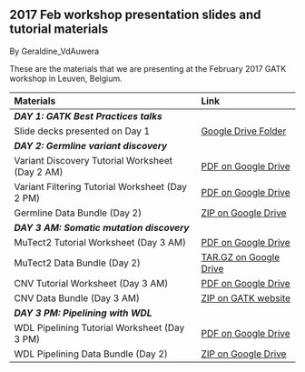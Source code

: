 ## 2017 Feb workshop presentation slides and tutorial materials

By Geraldine_VdAuwera

<p>These are the materials that we are presenting at the February 2017 GATK workshop in Leuven, Belgium.</p>

<table><thead><tr><th align="left"><strong>Materials</strong></th>
  <th align="left"><strong>Link</strong></th>
</tr></thead><tbody><tr><td align="left"><strong><em>DAY 1: GATK Best Practices talks</em></strong></td>
  <td align="left"></td>
</tr><tr><td align="left">Slide decks presented on Day 1</td>
  <td align="left"><a rel="nofollow" href="https://drive.google.com/open?id=0BwTg3aXzGxEDNGtSazZoYWRNY3c">Google Drive Folder</a></td>
</tr><tr><td align="left"><strong><em>DAY 2: Germline variant discovery</em></strong></td>
  <td align="left"></td>
</tr><tr><td align="left">Variant Discovery Tutorial Worksheet (Day 2 AM)</td>
  <td align="left"><a rel="nofollow" href="https://drive.google.com/open?id=0BwTg3aXzGxEDa0NUUTREamJ1Ync">PDF on Google Drive</a></td>
</tr><tr><td align="left">Variant Filtering Tutorial Worksheet (Day 2 PM)</td>
  <td align="left"><a rel="nofollow" href="https://drive.google.com/open?id=0BwTg3aXzGxEDQ1FTa3cxLUV0VW8">PDF on Google Drive</a></td>
</tr><tr><td align="left">Germline Data Bundle (Day 2)</td>
  <td align="left"><a rel="nofollow" href="https://drive.google.com/open?id=0BwTg3aXzGxEDd1hMOXVGRkROeDQ">ZIP on Google Drive</a></td>
</tr><tr><td align="left"><strong><em>DAY 3 AM: Somatic mutation discovery</em></strong></td>
  <td align="left"></td>
</tr><tr><td align="left">MuTect2 Tutorial Worksheet (Day 3 AM)</td>
  <td align="left"><a rel="nofollow" href="https://drive.google.com/open?id=0BwTg3aXzGxEDdXRsY1hWdzU5TzQ">PDF on Google Drive</a></td>
</tr><tr><td align="left">MuTect2 Data Bundle (Day 2)</td>
  <td align="left"><a rel="nofollow" href="https://drive.google.com/open?id=0BwTg3aXzGxEDajlYaUtrbDNoZFk">TAR.GZ on Google Drive</a></td>
</tr><tr><td align="left">CNV Tutorial Worksheet (Day 3 AM)</td>
  <td align="left"><a rel="nofollow" href="https://drive.google.com/open?id=0BwTg3aXzGxEDLWZ5RHBMQTVoRUk">PDF on Google Drive</a></td>
</tr><tr><td align="left">CNV Data Bundle (Day 3 AM)</td>
  <td align="left"><a rel="nofollow" href="https://software.broadinstitute.org/gatk/download/auth?package=GATK4-ASHG16">ZIP on GATK website</a></td>
</tr><tr><td align="left"><strong><em>DAY 3 PM: Pipelining with WDL</em></strong></td>
  <td align="left"></td>
</tr><tr><td align="left">WDL Pipelining Tutorial Worksheet (Day 3 PM)</td>
  <td align="left"><a rel="nofollow" href="https://drive.google.com/open?id=0BwTg3aXzGxEDeGFLbzJmaGFLdXc">PDF on Google Drive</a></td>
</tr><tr><td align="left">WDL Pipelining Data Bundle (Day 2)</td>
  <td align="left"><a rel="nofollow" href="https://drive.google.com/open?id=0BwTg3aXzGxEDVjYwS29IcnFZbGc">ZIP on Google Drive</a></td>
</tr></tbody></table>